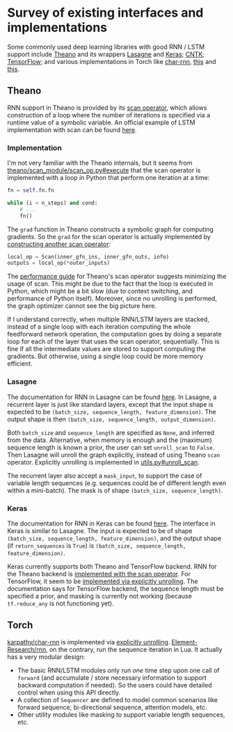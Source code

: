 # Survey of existing interfaces and implementations

Some commonly used deep learning libraries with good RNN / LSTM support include [Theano](http://deeplearning.net/software/theano/library/scan.html) and its wrappers [Lasagne](http://lasagne.readthedocs.org/en/latest/modules/layers/recurrent.html) and [Keras](http://keras.io/layers/recurrent/); [CNTK](https://cntk.codeplex.com/); [TensorFlow](https://www.tensorflow.org/versions/master/tutorials/recurrent/index.html); and various implementations in Torch like [char-rnn](https://github.com/karpathy/char-rnn), [this](https://github.com/Element-Research/rnn) and [this](https://github.com/wojzaremba/lstm).

## Theano

RNN support in Theano is provided by its [scan operator](http://deeplearning.net/software/theano/library/scan.html), which allows construction of a loop where the number of iterations is specified via a runtime value of a symbolic variable. An official example of LSTM implementation with scan can be found [here](http://deeplearning.net/tutorial/lstm.html).

### Implementation

I'm not very familiar with the Theano internals, but it seems from [theano/scan_module/scan_op.py#execute](https://github.com/Theano/Theano/blob/master/theano/scan_module/scan_op.py#L1225) that the scan operator is implemented with a loop in Python that perform one iteration at a time:

```python
fn = self.fn.fn

while (i < n_steps) and cond:
    # ...
    fn()
```

The `grad` function in Theano constructs a symbolic graph for computing gradients. So the `grad` for the scan operator is actually implemented by [constructing another scan operator](https://github.com/Theano/Theano/blob/master/theano/scan_module/scan_op.py#L2527):

```python
local_op = Scan(inner_gfn_ins, inner_gfn_outs, info)
outputs = local_op(*outer_inputs)
```

The [performance guide](http://deeplearning.net/software/theano/library/scan.html#optimizing-scan-s-performance) for Theano's scan operator suggests minimizing the usage of scan. This might be due to the fact that the loop is executed in Python, which might be a bit slow (due to context switching, and performance of Python itself). Moreover, since no unrolling is performed, the graph optimizer cannot see the big picture here.

If I understand correctly, when multiple RNN/LSTM layers are stacked, instead of a single loop with each iteration computing the whole feedforward network operation, the computation goes by doing a separate loop for each of the layer that uses the scan operator, sequentially. This is fine if all the intermediate values are stored to support computing the gradients. But otherwise, using a single loop could be more memory efficient.

### Lasagne

The documentation for RNN in Lasagne can be found [here](http://lasagne.readthedocs.org/en/latest/modules/layers/recurrent.html). In Lasagne, a recurrent layer is just like standard layers, except that the input shape is expected to be `(batch_size, sequence_length, feature_dimension)`. The output shape is then `(batch_size, sequence_length, output_dimension)`.

Both `batch_size` and `sequence_length` are specified as `None`, and inferred from the data. Alternative, when memory is enough and the (maximum) sequence length is known a prior, the user can set `unroll_scan` to `False`. Then Lasagne will unroll the graph explicitly, instead of using Theano `scan` operator. Explicitly unrolling is implemented in [utils.py#unroll_scan](https://github.com/Lasagne/Lasagne/blob/master/lasagne/utils.py#L340).

The recurrent layer also accept a `mask_input`, to support the case of variable length sequences (e.g. sequences could be of different length even within a mini-batch). The mask is of shape `(batch_size, sequence_length)`.

### Keras

The documentation for RNN in Keras can be found [here](http://keras.io/layers/recurrent/). The interface in Keras is similar to Lasagne. The input is expected to be of shape `(batch_size, sequence_length, feature_dimension)`, and the output shape (if `return_sequences` is `True`) is `(batch_size, sequence_length, feature_dimension)`.

Keras currently supports both Theano and TensorFlow backend. RNN for the Theano backend is [implemented with the scan operator](https://github.com/fchollet/keras/blob/master/keras/backend/theano_backend.py#L432). For TensorFlow, it seem to be [implemented via explicitly unrolling](https://github.com/fchollet/keras/blob/master/keras/backend/tensorflow_backend.py#L396). The documentation says for TensorFlow backend, the sequence length must be specified a prior, and masking is currently not working (because `tf.reduce_any` is not functioning yet).

## Torch

[karpathy/char-rnn](https://github.com/karpathy/char-rnn) is implemented via [explicitly unrolling](https://github.com/karpathy/char-rnn/blob/master/model/RNN.lua#L15). [Element-Research/rnn](https://github.com/Element-Research/rnn), on the contrary, run the sequence iteration in Lua. It actually has a very modular design:

* The basic RNN/LSTM modules only run *one* time step upon one call of `forward` (and accumulate / store necessary information to support backward computation if needed). So the users could have detailed control when using this API directly.
* A collection of `Sequencer` are defined to model common scenarios like forward sequence, bi-directional sequence, attention models, etc.
* Other utility modules like masking to support variable length sequences, etc.
